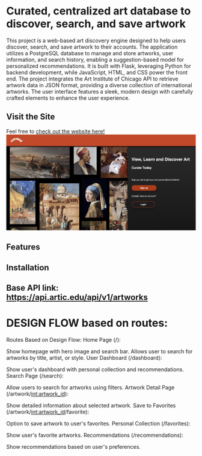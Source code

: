 # Curated, centralized art database to discover, search, and save artwork

This project is a web-based art discovery engine designed to help users discover, search, and save artwork to their accounts. The application utilizes a PostgreSQL database to manage and store artworks, user information, and search history, enabling a suggestion-based model for personalized recommendations. It is built with Flask, leveraging Python for backend development, while JavaScript, HTML, and CSS power the front end. The project integrates the Art Institute of Chicago API to retrieve artwork data in JSON format, providing a  diverse collection of international artworks. The user interface features a sleek, modern design with carefully crafted elements to enhance the user experience.

## Visit the Site
Feel free to [check out the website here!](https://curated-render.onrender.com)
<img width="1301" alt="project picture" src="https://github.com/agamjotsodhi/Curated/blob/main/static/images/preview.png">



## Features

## Installation

## 


## Base API link: https://api.artic.edu/api/v1/artworks

# DESIGN FLOW based on routes:


Routes Based on Design Flow:
Home Page (/):


Show homepage with hero image and search bar.
Allows user to search for artworks by title, artist, or style.
User Dashboard (/dashboard):


Show user's dashboard with personal collection and recommendations.
Search Page (/search):


Allow users to search for artworks using filters.
Artwork Detail Page (/artwork/<int:artwork_id>):


Show detailed information about selected artwork.
Save to Favorites (/artwork/<int:artwork_id>/favorite):


Option to save artwork to user's favorites.
Personal Collection (/favorites):


Show user's favorite artworks.
Recommendations (/recommendations):


Show recommendations based on user's preferences.
